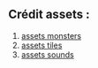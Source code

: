 ## Crédit assets :

1. [assets monsters](https://0x72.itch.io/dungeontileset-ii)
2. [assets tiles](https://cainos.itch.io/pixel-art-top-down-basic)
3. [assets sounds](https://arcofdream.itch.io/monolith-ost)
    
